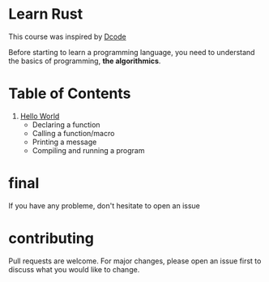 # Learn Rust 
This course was inspired by [Dcode](https://www.youtube.com/watch?v=vOMJlQ5B-M0&list=PLVvjrrRCBy2JSHf9tGxGKJ-bYAN_uDCUL)

Before starting to learn a programming language, you need to understand the basics of programming, **the algorithmics**.

# Table of Contents

1. [Hello World](https://github.com/SkwalExe/learn-rust/tree/main/course/hello-world/)
    - Declaring a function
    - Calling a function/macro
    - Printing a message
    - Compiling and running a program 

# final
If you have any probleme, don't hesitate to open an issue
# contributing
Pull requests are welcome. For major changes, please open an issue first to discuss what you would like to change.
